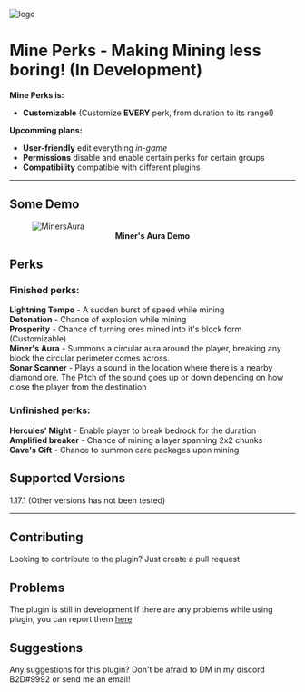 ![logo](Assets/MinePerksLogo.png)
# Mine Perks - Making Mining less boring! (In Development)
**Mine Perks is:**
- **Customizable** (Customize **EVERY** perk, from duration to its range!)

**Upcomming plans:**
- **User-friendly** edit everything *in-game*
- **Permissions** disable and enable certain perks for certain groups
- **Compatibility** compatible with different plugins

----------

Some Demo
------------
<figure>
<img src="Assets/MinersAura.gif" alt="MinersAura" style="width:50is %">
<figcaption align = "center"><b>Miner's Aura Demo</b></figcaption>
</figure>

Perks
---------------
### Finished perks:
**Lightning Tempo** - A sudden burst of speed while mining </br>
**Detonation** - Chance of explosion while mining </br>
**Prosperity** - Chance of turning ores mined into it's block form (Customizable) </br>
**Miner's Aura** - Summons a circular aura around the player, breaking any block the circular perimeter comes across.</br>
**Sonar Scanner** - Plays a sound in the location where there is a nearby diamond ore. The Pitch of the sound goes up or down depending on how close the player from the destination</br>

### Unfinished perks:
**Hercules' Might** - Enable player to break bedrock for the duration </br>
**Amplified breaker** - Chance of mining a layer spanning 2x2 chunks </br>
**Cave's Gift** - Chance to summon care packages upon mining </br>


Supported Versions
---------------
1.17.1 (Other versions has not been tested)

---------------

Contributing
---------------
Looking to contribute to the plugin? Just create a pull request

Problems
---------------
The plugin is still in development If there are any problems while using plugin, you can report them [here](https://github.com/TheB2D/MinePerks/issues/new)

Suggestions
---------------
Any suggestions for this plugin? Don't be afraid to DM in my discord B2D#9992 or send me an email!
